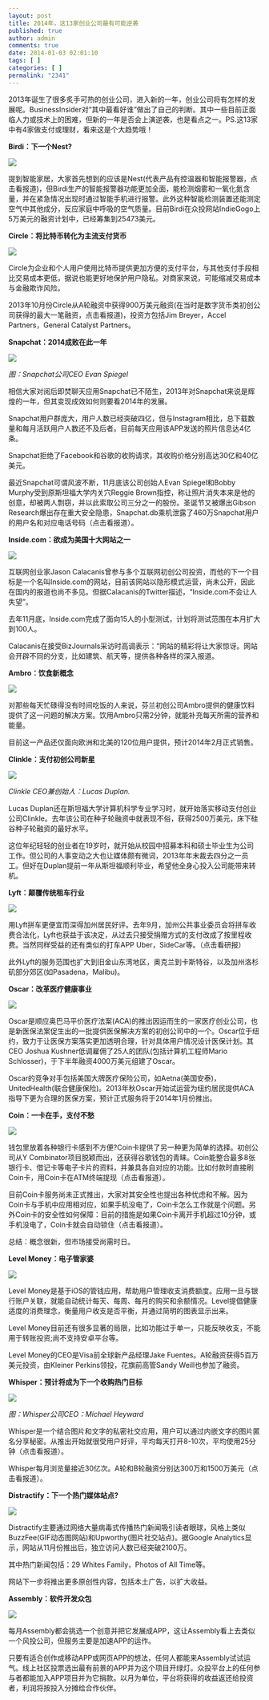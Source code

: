 ```yaml
---
layout: post
title: 2014年，这13家创业公司最有可能逆袭
published: true
author: admin
comments: true
date: 2014-01-03 02:01:10
tags: [ ]
categories: [ ]
permalink: "2341"
---
```

2013年诞生了很多炙手可热的创业公司，进入新的一年，创业公司将有怎样的发展呢。BusinessInsider对“其中最看好谁”做出了自己的判断。其中一些目前正面临人力或技术上的困难，但新的一年是否会上演逆袭，也是看点之一。PS.这13家中有4家做支付或理财，看来这是个大趋势哦！

**Birdi：下一个Nest?**

![][1]

提到智能家居，大家首先想到的应该是Nest(代表产品有控温器和智能报警器，点击看报道)，但Birdi生产的智能报警器功能更加全面，能检测烟雾和一氧化氮含量，并在紧急情况出现时通过智能手机进行报警。此外这种智能检测装置还能测定空气中其他成分，反应家庭中呼吸的空气质量。目前Birdi在众投网站IndieGogo上5万美元的融资计划中，已经筹集到25473美元。

**Circle：将比特币转化为主流支付货币**

![][2]

Circle为企业和个人用户使用比特币提供更加方便的支付平台，与其他支付手段相比交易成本更低，据说也能更好地保护用户隐私。对商家来说，可能缩减交易成本与金融欺诈风险。

2013年10月份Circle从A轮融资中获得900万美元融资(在当时是数字货币类初创公司获得的最大一笔融资，点击看报道)，投资方包括Jim Breyer，Accel Partners，General Catalyst Partners。

**Snapchat：2014成败在此一年**

![][3]

_图：Snapchat公司CEO Evan Spiegel_

相信大家对阅后即焚聊天应用Snapchat已不陌生，2013年对Snapchat来说是辉煌的一年，但其变现成效如何则要看2014年的发展。

Snapchat用户群庞大，用户人数已经突破四亿，但与Instagram相比，总下载数量和每月活跃用户人数还不及后者。目前每天应用该APP发送的照片信息达4亿条。

Snapchat拒绝了Facebook和谷歌的收购请求，其收购价格分别高达30亿和40亿美元。

最近Snapchat可谓风波不断，11月底该公司创始人Evan Spiegel和Bobby Murphy受到原斯坦福大学内关穴Reggie Brown指控，称让照片消失本来是他的创意，却被两人剽窃，并以此索取公司三分之一的股份。圣诞节又被爆出Gibson Research爆出存在重大安全隐患，Snapchat.db乘机泄露了460万Snapchat用户的用户名和对应电话号码（点击看报道）。

**Inside.com：欲成为美国十大网站之一**

![][4]

互联网创业家Jason Calacanis曾参与多个互联网初创公司投资，而他的下一个目标是一个名叫Inside.com的网站，目前该网站以隐形模式运营，尚未公开，因此在国内的报道也尚不多见。但据Calacanis的Twitter描述，“Inside.com不会让人失望”。

去年11月底，Inside.com完成了面向15人的小型测试，计划将测试范围在本月扩大到100人。

Calacanis在接受BizJournals采访时高调表示：“网站的精彩将让大家惊讶。网站会开辟不同的分支，比如建筑、航天等，提供各种各样的深入报道。

**Ambro：饮食新概念**

![][5]

对那些每天忙碌得没有时间吃饭的人来说，芬兰初创公司Ambro提供的健康饮料提供了这一问题的解决方案。饮用Ambro只需2分钟，就能补充每天所需的营养和能量。

目前这一产品还仅面向欧洲和北美的120位用户提供，预计2014年2月正式销售。

**Clinkle：支付初创公司新星**

![][6]

_Clinkle CEO兼创始人：Lucas Duplan._

Lucas Duplan还在斯坦福大学计算机科学专业学习时，就开始落实移动支付创业公司Clinkle。去年该公司在种子轮融资中就表现不俗，获得2500万美元，床下硅谷种子轮融资的最好水平。

这位年纪轻轻的创业者在19岁时，就开始从校园中招募本科和硕士毕业生为公司工作。但公司的人事变动之大也让媒体颇有微词，2013年年末裁去四分之一员工。但好在Duplan提前一年从斯坦福顺利毕业，希望他全身心投入公司能带来转机。

**Lyft：颠覆传统租车行业**

![][7]

用Lyft拼车更便宜而深得加州居民好评。去年9月，加州公共事业委员会将拼车收费合法化，Lyft也获益于该决定，从过去只接受捐赠方式的支付改成了按里程收费。当然同样受益的还有类似的打车APP Uber，SideCar等。（点击看研报）

此外Lyft的服务范围也扩大到旧金山东湾地区，奥克兰到卡斯特谷，以及加州洛杉矶部分郊区(如Pasadena，Malibu)。

**Oscar：改革医疗健康事业**

![][8]

Oscar是顺应奥巴马平价医疗法案(ACA)的推出因运而生的一家医疗创业公司，也是新医保法案促生出的一批提供医保解决方案的初创公司中的一个。Oscar位于纽约，致力于让医保方案落实更加透明合理，针对具体用户情况设计医保计划。其CEO Joshua Kushner低调雇佣了25人的团队(包括计算机工程师Mario Schlosser)，于下半年融资4000万美元组建了Oscar。

Oscar的竞争对手包括美国大牌医疗保险公司，如Aetna(美国安泰)，UnitedHealth(联合健康保险)。2013年秋Oscar开始试运营为纽约居民提供ACA指导下更为合理的医保方案，预计正式服务将于2014年1月份推出。

**Coin：一卡在手，支付不愁**

![][9]

钱包里放着各种银行卡感到不方便?Coin卡提供了另一种更为简单的选择。初创公司从Y Combinator项目脱颖而出，还获得谷歌钱包的青睐。Coin能整合最多8张银行卡、借记卡等电子卡片的资料，并兼具各自对应的功能。比如付款时直接刷Coin卡，用Coin卡在ATM终端提现（点击看报道）。

目前Coin卡服务尚未正式推出，大家对其安全性也提出各种忧虑和不解。因为Coin卡与手机中应用相对应，如果手机没电了，Coin卡怎么工作就是个问题。另外Coin卡的安全性如何保障：目前的措施是如果Coin卡离开手机超过10分钟，或手机没电了，Coin卡就会自动锁住（点击看报道）。

总结：概念很新，但市场接受尚需时日。

**Level Money：电子管家婆**

![][10]

Level Money是基于iOS的管钱应用，帮助用户管理收支消费额度。应用一旦与银行账户关联，就能自动统计每天、每周、每月的购买和余额情况。Level提倡健康适度的消费理念，衡量用户收支是否平衡，并通过简明的图表显示出来。

Level Money目前还有很多显著的局限，比如功能过于单一，只能反映收支，不能用于转账投资;尚不支持安卓平台等。

Level Money的CEO是Visa前全球新产品经理Jake Fuentes。A轮融资获得5百万美元投资，由Kleiner Perkins领投，花旗前高管Sandy Weill也参加了融资。

**Whisper：预计将成为下一个收购热门目标**

![][11]

_图：Whisper公司CEO：Michael Heyward_

Whisper是一个结合图片和文字的私密社交应用，用户可以通过内嵌文字的图片匿名分享秘密。从推出开始就很受用户好评，平均每天打开8-10次，平均使用25分钟（点击看报道）。

Whisper每月浏览量接近30亿次。A轮和B轮融资分别达300万和1500万美元（点击看报道）。

**Distractify：下一个热门媒体站点?**

![][12]

Distractify主要通过网络大量病毒式传播热门新闻吸引读者眼球，风格上类似BuzzFee(GIF动态图网站)和Upworthy(图片社交站点)。据Google Analytics显示，网站从11月份推出后，独立访问人数已经突破2100万。

其中热门新闻包括：29 Whites Family，Photos of All Time等。

网站下一步将推出更多原创性内容，包括本土广告，以扩大收益。

**Assembly：软件开发众包**

![][13]

每月Assembly都会挑选一个创意并把它发展成APP，这让Assembly看上去类似一个风投公司，但服务主要是加速APP的运作。

只要有适合创作成移动APP或网页APP的想法，任何人都能来Assembly试试运气。线上社区投票选出最有前景的APP并为这个项目开绿灯。众投平台上的任何参与者都能加入APP项目并为它捐款。以月为单位，平台将获得的收益返还给投资者，利润将按投入分摊给合作伙伴。

 [1]: http://yongz.com/yz/wp-content/uploads/2014/04/fbade723126022f068d676ce3bf1b4ce2.jpg
 [2]: http://yongz.com/yz/wp-content/uploads/2014/04/8aec55c7ff0c4d3f9ff45d6377101e5f2.jpg
 [3]: http://yongz.com/yz/wp-content/uploads/2014/04/66065935e83e77342543240c63f514f12.jpg
 [4]: http://yongz.com/yz/wp-content/uploads/2014/04/ba096e2c982e5baf720885338d899e3d2.jpg
 [5]: http://yongz.com/yz/wp-content/uploads/2014/04/0f142e1e03518558d5c76b068ed736f62.jpg
 [6]: http://yongz.com/yz/wp-content/uploads/2014/04/63bbf7f925c98f0189383609836d5b2c2.jpg
 [7]: http://yongz.com/yz/wp-content/uploads/2014/04/501de5197dae632ffb8b6025aa441c372.jpg
 [8]: http://yongz.com/yz/wp-content/uploads/2014/04/4f169c60bc4a9b04a223a567b0fa3b412.jpg
 [9]: http://yongz.com/yz/wp-content/uploads/2014/04/2a7231808fa3e04bc35784fea5fe73332.jpg
 [10]: http://yongz.com/yz/wp-content/uploads/2014/04/f6f10feb16cc88e283382a4e49f4608f2.jpg
 [11]: http://yongz.com/yz/wp-content/uploads/2014/04/81994064f7b60ebe8cb05033ae9df3c22.jpg
 [12]: http://yongz.com/yz/wp-content/uploads/2014/04/8c20e68f44ae0a80272052514aaad4652.jpg
 [13]: http://yongz.com/yz/wp-content/uploads/2014/04/5496947251d49f30860a3e644c535fd02.jpg